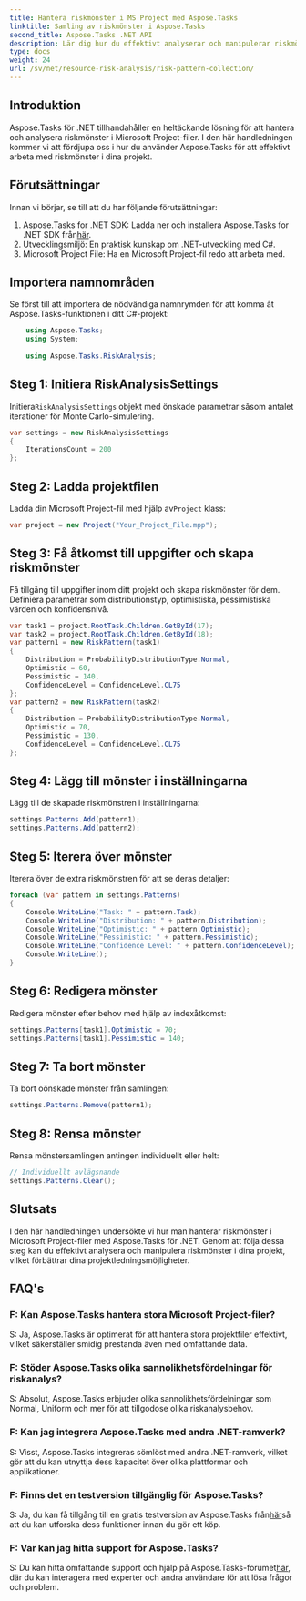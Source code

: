 ```yaml
---
title: Hantera riskmönster i MS Project med Aspose.Tasks
linktitle: Samling av riskmönster i Aspose.Tasks
second_title: Aspose.Tasks .NET API
description: Lär dig hur du effektivt analyserar och manipulerar riskmönster i Microsoft Project-filer med Aspose.Tasks för .NET.
type: docs
weight: 24
url: /sv/net/resource-risk-analysis/risk-pattern-collection/
---
```

## Introduktion
Aspose.Tasks för .NET tillhandahåller en heltäckande lösning för att hantera och analysera riskmönster i Microsoft Project-filer. I den här handledningen kommer vi att fördjupa oss i hur du använder Aspose.Tasks för att effektivt arbeta med riskmönster i dina projekt.
## Förutsättningar
Innan vi börjar, se till att du har följande förutsättningar:
1.  Aspose.Tasks for .NET SDK: Ladda ner och installera Aspose.Tasks for .NET SDK från[här](https://releases.aspose.com/tasks/net/).
2. Utvecklingsmiljö: En praktisk kunskap om .NET-utveckling med C#.
3. Microsoft Project File: Ha en Microsoft Project-fil redo att arbeta med.

## Importera namnområden
Se först till att importera de nödvändiga namnrymden för att komma åt Aspose.Tasks-funktionen i ditt C#-projekt:
```csharp
    using Aspose.Tasks;
    using System;
    
    using Aspose.Tasks.RiskAnalysis;
```
## Steg 1: Initiera RiskAnalysisSettings
 Initiera`RiskAnalysisSettings` objekt med önskade parametrar såsom antalet iterationer för Monte Carlo-simulering.
```csharp
var settings = new RiskAnalysisSettings
{
    IterationsCount = 200
};
```
## Steg 2: Ladda projektfilen
 Ladda din Microsoft Project-fil med hjälp av`Project` klass:
```csharp
var project = new Project("Your_Project_File.mpp");
```
## Steg 3: Få åtkomst till uppgifter och skapa riskmönster
Få tillgång till uppgifter inom ditt projekt och skapa riskmönster för dem. Definiera parametrar som distributionstyp, optimistiska, pessimistiska värden och konfidensnivå.
```csharp
var task1 = project.RootTask.Children.GetById(17);
var task2 = project.RootTask.Children.GetById(18);
var pattern1 = new RiskPattern(task1)
{
    Distribution = ProbabilityDistributionType.Normal,
    Optimistic = 60,
    Pessimistic = 140,
    ConfidenceLevel = ConfidenceLevel.CL75
};
var pattern2 = new RiskPattern(task2)
{
    Distribution = ProbabilityDistributionType.Normal,
    Optimistic = 70,
    Pessimistic = 130,
    ConfidenceLevel = ConfidenceLevel.CL75
};
```
## Steg 4: Lägg till mönster i inställningarna
Lägg till de skapade riskmönstren i inställningarna:
```csharp
settings.Patterns.Add(pattern1);
settings.Patterns.Add(pattern2);
```
## Steg 5: Iterera över mönster
Iterera över de extra riskmönstren för att se deras detaljer:
```csharp
foreach (var pattern in settings.Patterns)
{
    Console.WriteLine("Task: " + pattern.Task);
    Console.WriteLine("Distribution: " + pattern.Distribution);
    Console.WriteLine("Optimistic: " + pattern.Optimistic);
    Console.WriteLine("Pessimistic: " + pattern.Pessimistic);
    Console.WriteLine("Confidence Level: " + pattern.ConfidenceLevel);
    Console.WriteLine();
}
```
## Steg 6: Redigera mönster
Redigera mönster efter behov med hjälp av indexåtkomst:
```csharp
settings.Patterns[task1].Optimistic = 70;
settings.Patterns[task1].Pessimistic = 140;
```
## Steg 7: Ta bort mönster
Ta bort oönskade mönster från samlingen:
```csharp
settings.Patterns.Remove(pattern1);
```
## Steg 8: Rensa mönster
Rensa mönstersamlingen antingen individuellt eller helt:
```csharp
// Individuellt avlägsnande
settings.Patterns.Clear();
```

## Slutsats
I den här handledningen undersökte vi hur man hanterar riskmönster i Microsoft Project-filer med Aspose.Tasks för .NET. Genom att följa dessa steg kan du effektivt analysera och manipulera riskmönster i dina projekt, vilket förbättrar dina projektledningsmöjligheter.
## FAQ's
### F: Kan Aspose.Tasks hantera stora Microsoft Project-filer?
S: Ja, Aspose.Tasks är optimerat för att hantera stora projektfiler effektivt, vilket säkerställer smidig prestanda även med omfattande data.
### F: Stöder Aspose.Tasks olika sannolikhetsfördelningar för riskanalys?
S: Absolut, Aspose.Tasks erbjuder olika sannolikhetsfördelningar som Normal, Uniform och mer för att tillgodose olika riskanalysbehov.
### F: Kan jag integrera Aspose.Tasks med andra .NET-ramverk?
S: Visst, Aspose.Tasks integreras sömlöst med andra .NET-ramverk, vilket gör att du kan utnyttja dess kapacitet över olika plattformar och applikationer.
### F: Finns det en testversion tillgänglig för Aspose.Tasks?
 S: Ja, du kan få tillgång till en gratis testversion av Aspose.Tasks från[här](https://releases.aspose.com/)så att du kan utforska dess funktioner innan du gör ett köp.
### F: Var kan jag hitta support för Aspose.Tasks?
 S: Du kan hitta omfattande support och hjälp på Aspose.Tasks-forumet[här](https://forum.aspose.com/c/tasks/15), där du kan interagera med experter och andra användare för att lösa frågor och problem.
